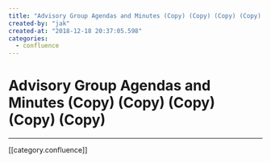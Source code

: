 ```yaml
---
title: "Advisory Group Agendas and Minutes (Copy) (Copy) (Copy) (Copy) (Copy)"
created-by: "jak"
created-at: "2018-12-18 20:37:05.598"
categories:
  - confluence
---
```


# Advisory Group Agendas and Minutes (Copy) (Copy) (Copy) (Copy) (Copy)


---

[[category.confluence]]
